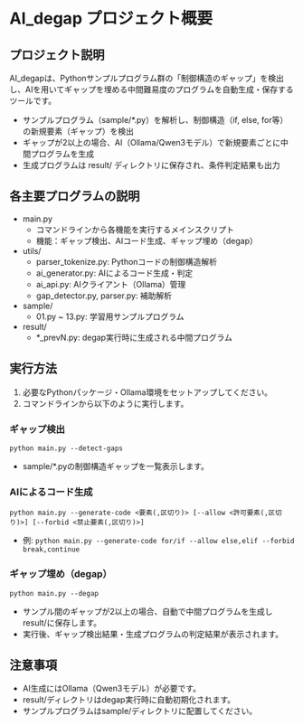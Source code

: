 
# AI_degap プロジェクト概要

## プロジェクト説明
AI_degapは、Pythonサンプルプログラム群の「制御構造のギャップ」を検出し、AIを用いてギャップを埋める中間難易度のプログラムを自動生成・保存するツールです。

- サンプルプログラム（sample/*.py）を解析し、制御構造（if, else, for等）の新規要素（ギャップ）を検出
- ギャップが2以上の場合、AI（Ollama/Qwen3モデル）で新規要素ごとに中間プログラムを生成
- 生成プログラムは result/ ディレクトリに保存され、条件判定結果も出力

## 各主要プログラムの説明

- main.py
    - コマンドラインから各機能を実行するメインスクリプト
    - 機能：ギャップ検出、AIコード生成、ギャップ埋め（degap）
- utils/
    - parser_tokenize.py: Pythonコードの制御構造解析
    - ai_generator.py: AIによるコード生成・判定
    - ai_api.py: AIクライアント（Ollama）管理
    - gap_detector.py, parser.py: 補助解析
- sample/
    - 01.py ~ 13.py: 学習用サンプルプログラム
- result/
    - *_prevN.py: degap実行時に生成される中間プログラム

## 実行方法

1. 必要なPythonパッケージ・Ollama環境をセットアップしてください。
2. コマンドラインから以下のように実行します。

### ギャップ検出
```
python main.py --detect-gaps
```
- sample/*.pyの制御構造ギャップを一覧表示します。

### AIによるコード生成
```
python main.py --generate-code <要素(,区切り)> [--allow <許可要素(,区切り)>] [--forbid <禁止要素(,区切り)>]
```
- 例: `python main.py --generate-code for/if --allow else,elif --forbid break,continue`

### ギャップ埋め（degap）
```
python main.py --degap
```
- サンプル間のギャップが2以上の場合、自動で中間プログラムを生成しresult/に保存します。
- 実行後、ギャップ検出結果・生成プログラムの判定結果が表示されます。

## 注意事項
- AI生成にはOllama（Qwen3モデル）が必要です。
- result/ディレクトリはdegap実行時に自動初期化されます。
- サンプルプログラムはsample/ディレクトリに配置してください。
